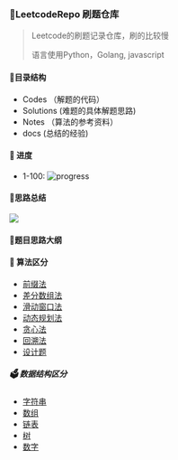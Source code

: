 <!--
 * @Description: 
 * @Autor: HTmonster
 * @Date: 2021-08-08 14:56:45
-->
### :city_sunrise:LeetcodeRepo 刷题仓库

> Leetcode的刷题记录仓库，刷的比较慢
>
> 语言使用Python，Golang,  javascript

#### :evergreen_tree:目录结构

- Codes （解题的代码）
- Solutions (难题的具体解题思路)
- Notes （算法的参考资料）
- docs  (总结的经验)


#### 💯 进度

- 1-100:  ![progress](https://progress-bar.dev/41/ "progress")

#### :rainbow:思路总结

![](http://processon.com/chart_image/60a47231f346fb1df4240b29.png)


#### :rocket:题目思路大纲


#### 🚗 算法区分
- [前缀法](./docs/prefix.md)
- [差分数组法](./docs/differential_array.md)
- [滑动窗口法](./docs/slide_window.md)
- [动态规划法](./docs/dynamic_programing.md)
- [贪心法](./docs/greedy.md)
- [回溯法](./docs/backtrack.md)
- [设计题](./docs/design.md)



##### :ballot_box: 数据结构区分

- [字符串](./docs/string.md)
- [数组](./docs/array.md)
- [链表](./docs/linklist.md) 
- [树](./docs/tree.md) 
- [数字](./docs/number.md)

